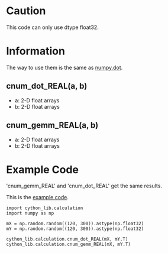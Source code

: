 # Caution
This code can only use dtype float32.

# Information
The way to use them is the same as [numpy.dot](https://docs.scipy.org/doc/numpy/reference/generated/numpy.dot.html).

## cnum_dot_REAL(a, b)
- a: 2-D float arrays
- b: 2-D float arrays

## cnum_gemm_REAL(a, b)
- a: 2-D float arrays
- b: 2-D float arrays

# Example Code
'cnum_gemm_REAL' and 'cnum_dot_REAL' get the same results.

This is the [example code](https://github.com/jackee777/cython_lib/blob/master/examples/check_calculation.py).
```
import cython_lib.calculation
import numpy as np

mX = np.random.random((120, 300)).astype(np.float32)
mY = np.random.random((120, 300)).astype(np.float32)

cython_lib.calculation.cnum_dot_REAL(mX, mY.T)
cython_lib.calculation.cnum_gemm_REAL(mX, mY.T)
```
